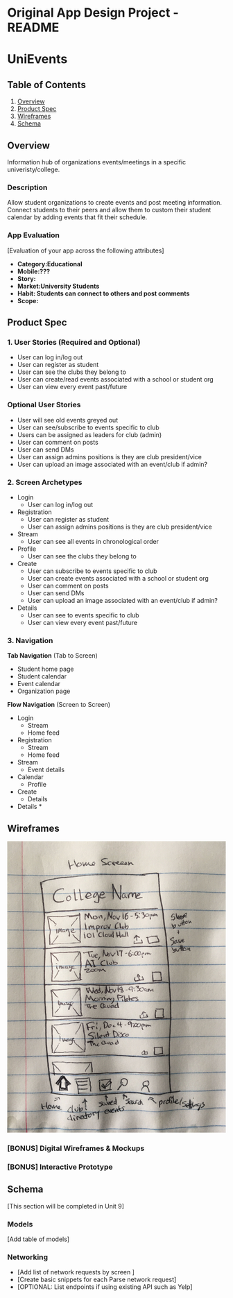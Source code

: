 Original App Design Project - README
===

# UniEvents

## Table of Contents
1. [Overview](#Overview)
1. [Product Spec](#Product-Spec)
1. [Wireframes](#Wireframes)
2. [Schema](#Schema)

## Overview
Information hub of organizations events/meetings in a specific univeristy/college.

### Description
Allow student organizations to create events and post meeting information. Connect students to their peers and allow them to custom their student calendar by adding events that fit their schedule. 

### App Evaluation
[Evaluation of your app across the following attributes]
- **Category:Educational**
- **Mobile:???**
- **Story:**
- **Market:University Students**
- **Habit: Students can connect to others and post comments**
- **Scope:**

## Product Spec

### 1. User Stories (Required and Optional)
* User can log in/log out
* User can register as student
* User can see the clubs they belong to 
* User can create/read events associated with a school or student org
* User can view every event past/future

### Optional User Stories
* User will see old events greyed out
* User can see/subscribe to events specific to club
* Users can be assigned as leaders for club (admin)
* User can comment on posts
* User can send DMs
* User can assign admins positions is they are club president/vice
* User can upload an image associated with an event/club if admin?

### 2. Screen Archetypes
* Login
    * User can log in/log out
* Registration 
   * User can register as student 
   * User can assign admins positions is they are club president/vice
* Stream
    * User can see all events in chronological order 
* Profile
    * User can see the clubs they belong to 
* Create
    * User can subscribe to events specific to club
    * User can create events associated with a school or student org
    * User can comment on posts
    * User can send DMs
    * User can upload an image associated with an event/club if admin?
* Details
    * User can see to events specific to club
    * User can view every event past/future
### 3. Navigation

**Tab Navigation** (Tab to Screen)

* Student home page
* Student calendar
* Event calendar
* Organization page

**Flow Navigation** (Screen to Screen)

* Login
    * Stream
    * Home feed
* Registration
    * Stream 
    * Home feed
* Stream
    * Event details
* Calendar
    * Profile
* Create
    * Details
* Details
    * 

## Wireframes
<img src="images/home_screen_wireframe.jpg" width=600>

### [BONUS] Digital Wireframes & Mockups

### [BONUS] Interactive Prototype

## Schema 
[This section will be completed in Unit 9]
### Models
[Add table of models]
### Networking
- [Add list of network requests by screen ]
- [Create basic snippets for each Parse network request]
- [OPTIONAL: List endpoints if using existing API such as Yelp]